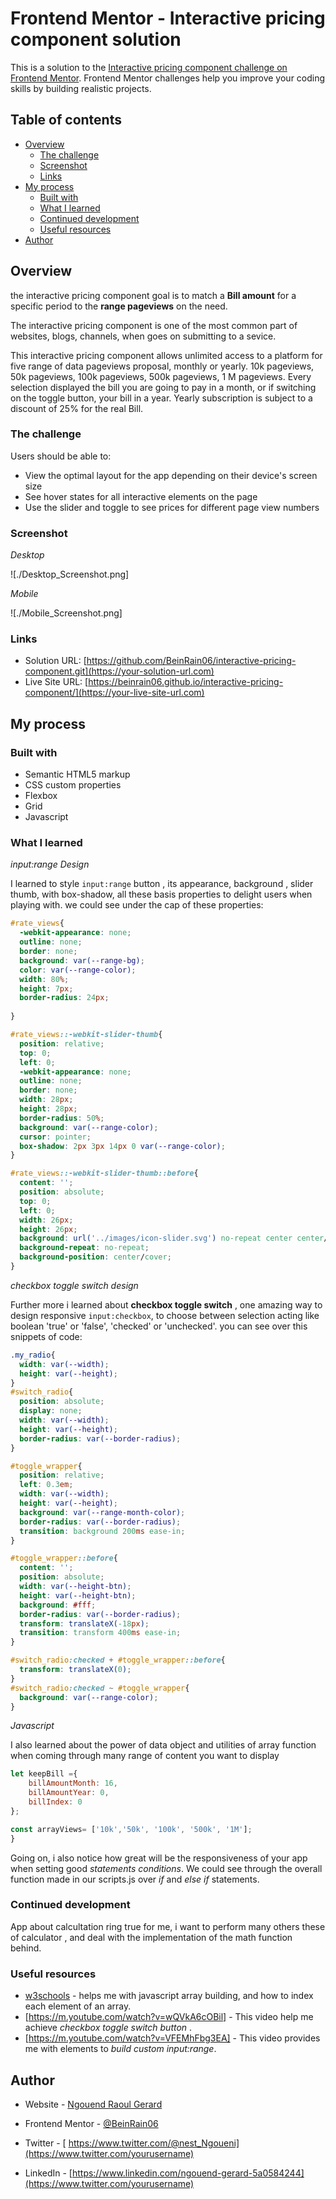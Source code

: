 # Frontend Mentor - Interactive pricing component solution

This is a solution to the [Interactive pricing component challenge on Frontend Mentor](https://www.frontendmentor.io/challenges/interactive-pricing-component-t0m8PIyY8). Frontend Mentor challenges help you improve your coding skills by building realistic projects. 

## Table of contents

- [Overview](#overview)
  - [The challenge](#the-challenge)
  - [Screenshot](#screenshot)
  - [Links](#links)
- [My process](#my-process)
  - [Built with](#built-with)
  - [What I learned](#what-i-learned)
  - [Continued development](#continued-development)
  - [Useful resources](#useful-resources)
- [Author](#author)



## Overview
the interactive pricing component goal is to match a **Bill amount** for a specific period to the **range pageviews** on the need.

The interactive pricing component is one of the most common part of websites, blogs, channels, when goes on submitting to a sevice.

This interactive pricing component allows unlimited access to a platform for five range of data pageviews proposal, monthly or yearly.
10k pageviews, 50k pageviews, 100k pageviews, 500k pageviews, 1 M pageviews.
Every selection displayed the bill you are going to pay in a month, or if switching on the toggle button, your bill in a year. Yearly subscription is subject to a discount of 25% for the real Bill. 

### The challenge

Users should be able to:

- View the optimal layout for the app depending on their device's screen size
- See hover states for all interactive elements on the page
- Use the slider and toggle to see prices for different page view numbers

### Screenshot

*Desktop*

![./Desktop_Screenshot.png]


*Mobile*

![./Mobile_Screenshot.png]



### Links

- Solution URL: [https://github.com/BeinRain06/interactive-pricing-component.git](https://your-solution-url.com)
- Live Site URL: [https://beinrain06.github.io/interactive-pricing-component/](https://your-live-site-url.com)

## My process

### Built with

- Semantic HTML5 markup
- CSS custom properties
- Flexbox
- Grid
- Javascript

### What I learned

*input:range Design*

I learned to style `input:range` button , its appearance, background , slider thumb, with box-shadow, all these basis properties to delight users when playing with. 
we could see under the cap of these properties:

```css
#rate_views{
  -webkit-appearance: none;
  outline: none;
  border: none;
  background: var(--range-bg);
  color: var(--range-color);
  width: 80%;
  height: 7px;
  border-radius: 24px;
  
}

#rate_views::-webkit-slider-thumb{
  position: relative;
  top: 0;
  left: 0;
  -webkit-appearance: none;
  outline: none;
  border: none;
  width: 28px;
  height: 28px;
  border-radius: 50%;
  background: var(--range-color);
  cursor: pointer;
  box-shadow: 2px 3px 14px 0 var(--range-color);
}

#rate_views::-webkit-slider-thumb::before{
  content: '';
  position: absolute;
  top: 0;
  left: 0;
  width: 26px;
  height: 26px;
  background: url('../images/icon-slider.svg') no-repeat center center/cover ;
  background-repeat: no-repeat;
  background-position: center/cover;
}
```

*checkbox toggle switch design*

Further more i learned about **checkbox toggle switch** , one amazing way to design responsive `input:checkbox`, to choose between selection acting like boolean 'true' or 'false', 'checked' or 'unchecked'.
you can see over this snippets of code: 

```css
.my_radio{
  width: var(--width);
  height: var(--height);
}
#switch_radio{
  position: absolute;
  display: none;
  width: var(--width);
  height: var(--height);
  border-radius: var(--border-radius);
}

#toggle_wrapper{
  position: relative;
  left: 0.3em;
  width: var(--width);
  height: var(--height);
  background: var(--range-month-color);
  border-radius: var(--border-radius);
  transition: background 200ms ease-in;
}

#toggle_wrapper::before{
  content: '';
  position: absolute;
  width: var(--height-btn);
  height: var(--height-btn);
  background: #fff;
  border-radius: var(--border-radius);
  transform: translateX(-18px);
  transition: transform 400ms ease-in;
}

#switch_radio:checked + #toggle_wrapper::before{
  transform: translateX(0);
}
#switch_radio:checked ~ #toggle_wrapper{
  background: var(--range-color);
}
```

*Javascript*

I also learned about the power of data object and utilities of array function when coming through many range of content you want to display

```js
let keepBill ={
    billAmountMonth: 16,
    billAmountYear: 0,
    billIndex: 0
};

const arrayViews= ['10k','50k', '100k', '500k', '1M'];
}
```
Going on, i also notice how great will be the responsiveness of your app when setting good *statements conditions*. We could see through the overall function made in our scripts.js over *if* and *else if* statements. 


### Continued development

App about calcultation ring true for me, i want to perform many others these of calculator , and deal with the implementation of the math function behind.


### Useful resources

- [w3schools](https://www.example.com) - helps me with javascript array building, and  how to index each element of an array.
- [https://m.youtube.com/watch?v=wQVkA6cOBil] - This video help me achieve *checkbox toggle switch button* .
- [https://m.youtube.com/watch?v=VFEMhFbg3EA] - This video provides me  with elements to *build custom input:range*.



## Author

- Website - [Ngouend Raoul Gerard](https://www.your-site.com)

- Frontend Mentor - [@BeinRain06](https://www.frontendmentor.io/profile/yourusername)

- Twitter - [ https://www.twitter.com/@nest_Ngoueni](https://www.twitter.com/yourusername)

- LinkedIn - [https://www.linkedin.com/ngouend-gerard-5a0584244](https://www.twitter.com/yourusername)


